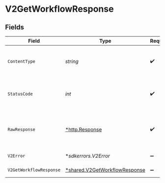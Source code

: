 # V2GetWorkflowResponse


## Fields

| Field                                                                                | Type                                                                                 | Required                                                                             | Description                                                                          |
| ------------------------------------------------------------------------------------ | ------------------------------------------------------------------------------------ | ------------------------------------------------------------------------------------ | ------------------------------------------------------------------------------------ |
| `ContentType`                                                                        | *string*                                                                             | :heavy_check_mark:                                                                   | HTTP response content type for this operation                                        |
| `StatusCode`                                                                         | *int*                                                                                | :heavy_check_mark:                                                                   | HTTP response status code for this operation                                         |
| `RawResponse`                                                                        | [*http.Response](https://pkg.go.dev/net/http#Response)                               | :heavy_check_mark:                                                                   | Raw HTTP response; suitable for custom response parsing                              |
| `V2Error`                                                                            | **sdkerrors.V2Error*                                                                 | :heavy_minus_sign:                                                                   | General error                                                                        |
| `V2GetWorkflowResponse`                                                              | [*shared.V2GetWorkflowResponse](../../../pkg/models/shared/v2getworkflowresponse.md) | :heavy_minus_sign:                                                                   | The workflow                                                                         |